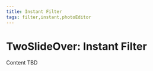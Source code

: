 ```yaml
---
title: Instant Filter
tags: filter,instant,photoEditor
---
```


# TwoSlideOver: Instant Filter

Content TBD
